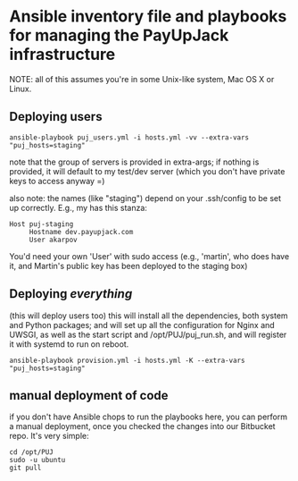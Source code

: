 # Ansible inventory file and playbooks for managing the PayUpJack infrastructure

NOTE: all of this assumes you're in some Unix-like system, Mac OS X or Linux.

## Deploying users
```
ansible-playbook puj_users.yml -i hosts.yml -vv --extra-vars "puj_hosts=staging"
```
note that the group of servers is provided in extra-args; if nothing is provided, it will default to my test/dev server (which you don't have private keys to access anyway =)

also note: the names (like "staging") depend on your .ssh/config to be set up correctly. E.g., my has this stanza:

```
Host puj-staging
     Hostname dev.payupjack.com
     User akarpov
```

You'd need your own 'User' with sudo access (e.g., 'martin', who does have it, and Martin's public key has been deployed to the staging box)

## Deploying *everything*
(this will deploy users too)
this will install all the dependencies, both system and Python packages; and will set up all the configuration for Nginx and UWSGI, as well as the start script and /opt/PUJ/puj_run.sh, and will register it with systemd to run on reboot.
```
ansible-playbook provision.yml -i hosts.yml -K --extra-vars "puj_hosts=staging"
```
## manual deployment of code ##

if you don't have Ansible chops to run the playbooks here, you can perform a manual deployment, once you checked the changes into our Bitbucket repo. It's very simple:

```
cd /opt/PUJ
sudo -u ubuntu
git pull
```
